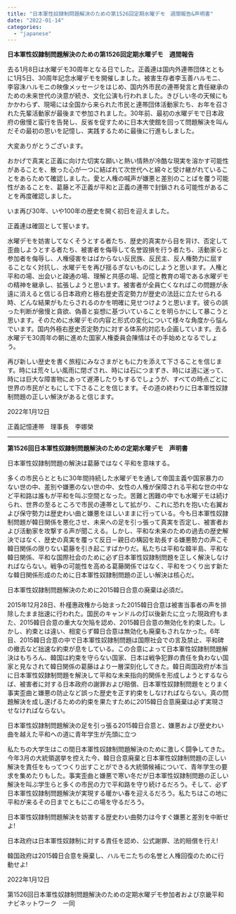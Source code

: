 ```yaml
---
title: "日本軍性奴隷制問題解決のための第1526回定期水曜デモ　週間報告&声明書"
date: "2022-01-14"
categories: 
  - "japanese"
---
```


**日本軍性奴隷制問題解決のための第1526回定期水曜デモ　週間報告**

去る1月8日は水曜デモ30周年となる日でした。正義連は国内外連帯団体とともに1月5日、30周年記念水曜デモを開催しました。被害生存者李玉善ハルモニ、李容洙ハルモニの映像メッセージをはじめ、国内外市民の連帯発言と責任継承のための未来世代の決意が続き、文化公演も行われました。きびしい冬の天候にもかかわらず、現場には全国から来られた市民と連帯団体活動家たち、お年を召された先輩活動家が最後まで参加されました。30年前、最初の水曜デモで日本政府の傲慢と蛮行を告発し、反省を促すために日本大使館を回って問題解決を叫んだその最初の思いを記憶し、実践するために最後に行進もしました。

大変ありがとうございます。

おかげで真実と正義に向けた切実な願いと熱い情熱が冷酷な現実を溶かす可能性があることを、散った心が一つに結ばれて次世代へと綿々と受け継がれていることをあらためて確認しました。愛と人権の喊声が嫌悪と差別のことばを覆う可能性があることを、葛藤と不正義が平和と正義の連帯で封鎖される可能性があることを再度確認しました。

いま再び30年、いや100年の歴史を開く初日を迎えました。

正義連は確固として誓います。

水曜デモを妨害してなくそうとする者たち、歴史的真実から目を背け、否定して歪曲しようとする者たち、被害者を侮辱して名誉毀損を行う者たち、活動家らと参加者を侮辱し、人権侵害をはばからない反民族、反民主、反人権勢力に屈することなく対抗し、水曜デモを再び揺るぎないものにしようと思います。人権と平和の場、出会いと疎通の場、理解と共感の場、記憶と教育の場である水曜デモの精神を継承し、拡張しようと思います。被害者が全員亡くなればこの問題が永遠に消えると信じる日本政府と極右歴史否定勢力が歴史の法廷に立たせられる時、どんな結果がもたらされるのかを明確に見せつけようと思います。彼らの誤った判断が傲慢と貪欲、偽善と妄想に基づいていることを明らかにして暴こうと思います。そのために水曜デモの内容と形式の変化について様々な角度から悩んでいます。国内外極右歴史否定勢力に対する体系的対応も企画しています。去る水曜デモ30周年の朝に進めた国家人権委員会陳情はその手始めとなるでしょう。

再び新しい歴史を書く旅程にみなさまがともに力を添えて下さることを信じます。時には荒々しい風雨に閉ざされ、時には石につまずき、時には道に迷って、時には巨大な障害物にあって遅滞したりもするでしょうが、すべての時点ごとに世界の市民がともにして下さることを信じます。その道の終わりに日本軍性奴隷制問題の正しい解決があると信じます。

2022年1月12日

正義記憶連帯　理事長　李娜榮

* * *

**第1526回日本軍性奴隷制問題解決のための定期水曜デモ　声明書**

日本軍性奴隷制問題の解決は葛藤ではなく平和を意味する。

多くの市民らとともに30年間持続した水曜デモを通して帝国主義や国家暴力のない世の中、差別や嫌悪のない世の中、女性の人権が保障される平和な世の中など平和路は誰もが平和を叫ぶ空間となった。苦難と困難の中でも水曜デモは続けられ、世界の至るところで市民の連帯として拡がり、これに恐れを抱いた右翼および保守勢力は歴史わい曲と嫌悪をほしいままに行っている。今も日本軍性奴隷制問題が韓日関係を悪化させ、未来への足を引っ張って真実を否定し、被害者および活動家を攻撃する声が聞こえる。しかし、平和な未来のための過去の歴史解決ではなく、歴史の真実を覆って反日－親日の構図を助長する嫌悪勢力の声こそ韓日関係の限りない葛藤を引き起こすばかりだ。私たちは平和な韓半島、平和な韓日関係、平和な国際社会のために必ず日本軍性奴隷制問題を正しく解決しなければならない。戦争の可能性を高める葛藤関係ではなく、平和をつくり出す新たな韓日関係形成のために日本軍性奴隷制問題の正しい解決は核心だ。

日本軍性奴隷制問題解決のために2015韓日合意の廃棄は必須だ。

2015年12月28日、朴槿惠政権から始まった2015韓日合意は被害当事者の声を排除したまま拙速に行われた。国民のキャンドルの灯以後新たに立った現政府もまた、2015韓日合意の重大な欠陥を認め、2015韓日合意の無効化を約束した。しかし、約束とは違い、相変らず韓日合意は無効化も廃棄もされなかった。6年目、2015韓日合意の中で日本軍性奴隷制問題は国際社会での言及禁止、平和碑の撤去など拙速な約束が息をしている。この合意によって日本軍性奴隷制問題解決はもちろん、韓国は約束を守らない国家、日本は戦争犯罪の責任を負わない国家と見なされて韓日関係の葛藤はより一層深刻化してきた。韓日両国政府が本当に日本軍性奴隷制問題を解決して平和な未来指向的関係を形成しようとするならば、被害者に対する日本政府の謝罪および賠償、日本軍性奴隷制問題をとりまく事実歪曲と嫌悪の防止など誤った歴史を正す約束をしなければならない。真の問題解決を成し遂げるための約束を果たすために2015韓日合意廃棄は必ず実現させなければならない。

日本軍性奴隷制問題解決の足を引っ張る2015韓日合意と、嫌悪および歴史わい曲を越えた平和への道に青年学生が先頭に立つ

私たちの大学生はこの間日本軍性奴隷制問題解決のために激しく闘争してきた。今年3月の大統領選挙を控えた今、韓日合意廃棄と日本軍性奴隷制問題の正しい解決を責任をもってつくり出すことができる大統領候補について、青年学生の要求を集めたりもした。事実歪曲と嫌悪で寒い冬だが日本軍性奴隷制問題の正しい解決を叫ぶ学生らと多くの市民の力で平和路を守り続けるだろう。そして、必ず日本軍性奴隷制問題解決が実現する暖かい春を迎えるだろう。私たちはこの地に平和が来るその日までともにこの場を守るだろう。

日本軍性奴隷制問題解決を妨害する歴史わい曲勢力は今すぐ嫌悪と差別を中断せよ!

日本政府は日本軍性奴隷制に対する責任を認め、公式謝罪、法的賠償を行え!

韓国政府は2015韓日合意を廃棄し、ハルモニたちの名誉と人権回復のために行動せよ!

2022年1月12日 

第1526回日本軍性奴隷制問題解決のための定期水曜デモ参加者および京畿平和ナビネットワーク　一同
